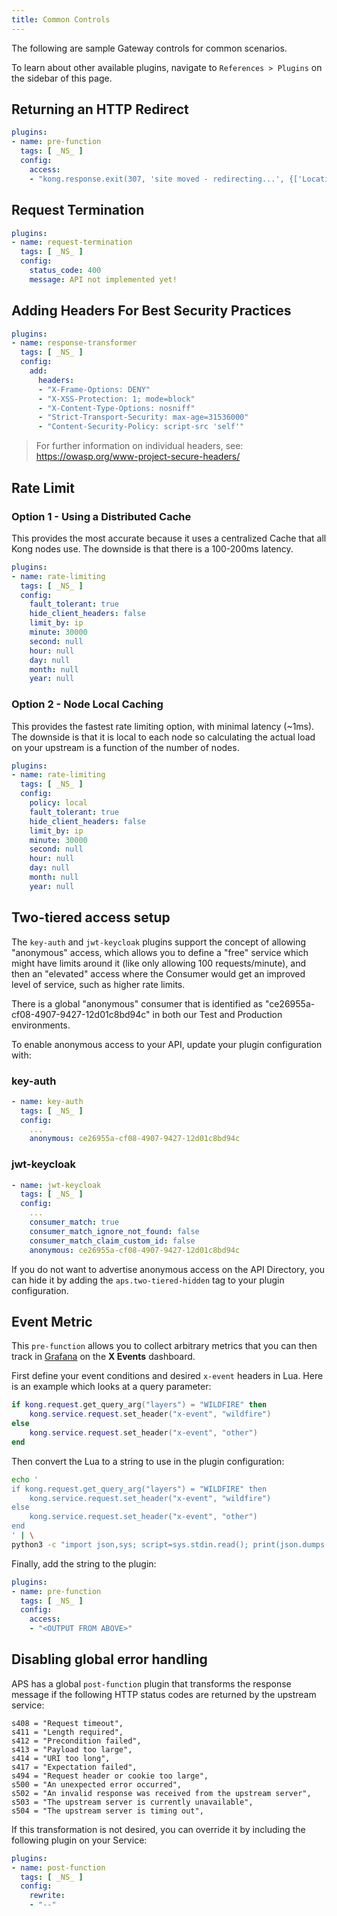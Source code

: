 ```yaml
---
title: Common Controls
---
```


The following are sample Gateway controls for common scenarios.

To learn about other available plugins, navigate to `References > Plugins` on the
sidebar of this page.

## Returning an HTTP Redirect

```yaml
plugins:
- name: pre-function
  tags: [ _NS_ ]
  config:
    access:
    - "kong.response.exit(307, 'site moved - redirecting...', {['Location'] = 'https://my-new-url.site'})"
```

## Request Termination

```yaml
plugins:
- name: request-termination
  tags: [ _NS_ ]
  config:
    status_code: 400
    message: API not implemented yet!
```

## Adding Headers For Best Security Practices

```yaml
plugins:
- name: response-transformer
  tags: [ _NS_ ]
  config:
    add:
      headers:
      - "X-Frame-Options: DENY"
      - "X-XSS-Protection: 1; mode=block"
      - "X-Content-Type-Options: nosniff"
      - "Strict-Transport-Security: max-age=31536000"
      - "Content-Security-Policy: script-src 'self'"
```

> For further information on individual headers, see: https://owasp.org/www-project-secure-headers/

## Rate Limit

### Option 1 - Using a Distributed Cache

This provides the most accurate because it uses a centralized Cache that all Kong nodes use. The downside is that there is a 100-200ms latency.

```yaml
plugins:
- name: rate-limiting
  tags: [ _NS_ ]
  config:
    fault_tolerant: true
    hide_client_headers: false
    limit_by: ip
    minute: 30000
    second: null
    hour: null
    day: null
    month: null
    year: null
```

### Option 2 - Node Local Caching

This provides the fastest rate limiting option, with minimal latency (~1ms). The downside is that it is local to each node so calculating the actual load on your upstream is a function of the number of nodes.

```yaml
plugins:
- name: rate-limiting
  tags: [ _NS_ ]
  config:
    policy: local
    fault_tolerant: true
    hide_client_headers: false
    limit_by: ip
    minute: 30000
    second: null
    hour: null
    day: null
    month: null
    year: null
```

## Two-tiered access setup

The `key-auth` and `jwt-keycloak` plugins support the concept of allowing "anonymous" access, which allows you to define a "free" service which might have limits around it (like only allowing 100 requests/minute), and then an "elevated" access where the Consumer would get an improved level of service, such as higher rate limits.

There is a global "anonymous" consumer that is identified as "ce26955a-cf08-4907-9427-12d01c8bd94c" in both our Test and Production environments.

To enable anonymous access to your API, update your plugin configuration with:

### key-auth

```yaml
- name: key-auth
  tags: [ _NS_ ]
  config:
    ...
    anonymous: ce26955a-cf08-4907-9427-12d01c8bd94c
```

### jwt-keycloak

```yaml
- name: jwt-keycloak
  tags: [ _NS_ ]
  config:
    ...
    consumer_match: true
    consumer_match_ignore_not_found: false
    consumer_match_claim_custom_id: false
    anonymous: ce26955a-cf08-4907-9427-12d01c8bd94c
```

If you do not want to advertise anonymous access on the API Directory, you can hide it by adding the `aps.two-tiered-hidden` tag to your plugin configuration.

## Event Metric

This `pre-function` allows you to collect arbitrary metrics that you can then
track in [Grafana](/how-to/monitoring.md) on the **X Events** dashboard.

First define your event conditions and desired `x-event` headers in Lua. Here is
an example which looks at a query parameter:

```lua
if kong.request.get_query_arg("layers") = "WILDFIRE" then
    kong.service.request.set_header("x-event", "wildfire")
else
    kong.service.request.set_header("x-event", "other")
end
```

Then convert the Lua to a string to use in the plugin configuration:

```sh
echo '
if kong.request.get_query_arg("layers") = "WILDFIRE" then
    kong.service.request.set_header("x-event", "wildfire")
else
    kong.service.request.set_header("x-event", "other")
end
' | \
python3 -c "import json,sys; script=sys.stdin.read(); print(json.dumps(script.strip()))"
```

Finally, add the string to the plugin:

```yaml
plugins:
- name: pre-function
  tags: [ _NS_ ]
  config:
    access:
    - "<OUTPUT FROM ABOVE>"
```

## Disabling global error handling

APS has a global `post-function` plugin that transforms the response message if the following HTTP status codes are returned by the upstream service:

```
s408 = "Request timeout",
s411 = "Length required",
s412 = "Precondition failed",
s413 = "Payload too large",
s414 = "URI too long",
s417 = "Expectation failed",
s494 = "Request header or cookie too large",
s500 = "An unexpected error occurred",
s502 = "An invalid response was received from the upstream server",
s503 = "The upstream server is currently unavailable",
s504 = "The upstream server is timing out",
```

If this transformation is not desired, you can override it by including the following plugin on your Service:

```yaml
plugins:
- name: post-function
  tags: [ _NS_ ]
  config:
    rewrite:
    - "--"
```
